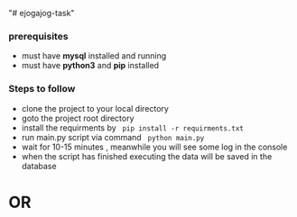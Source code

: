 "# ejogajog-task" 
<h3>prerequisites</h3>
<ul>
  <li> must have <b>mysql</b> installed and running</li>
  <li> must have <b>python3</b> and <b>pip</b> installed </li>
</ul>
<h3> Steps to follow</h3>
<ul> 
  <li> clone the project to your local directory </li>
  <li> goto the project root directory </li>
  <li> install the requirments by <code> pip install -r requirments.txt </code> </li>
  <li> run main.py script via command <code> python main.py </code></li>
  <li> wait for 10-15 minutes , meanwhile you will see some log in the console  </li>
  <li> when the script has finished executing the data will be saved in the database </li>
</ul>


<h1>OR</h1>
